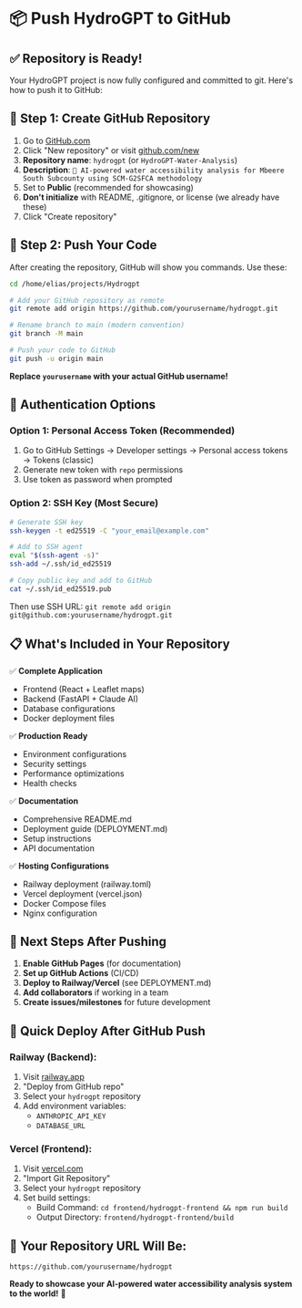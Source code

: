 # 📦 Push HydroGPT to GitHub

## ✅ Repository is Ready!

Your HydroGPT project is now fully configured and committed to git. Here's how to push it to GitHub:

## 🔑 Step 1: Create GitHub Repository

1. Go to [GitHub.com](https://github.com)
2. Click "New repository" or visit [github.com/new](https://github.com/new)
3. **Repository name**: `hydrogpt` (or `HydroGPT-Water-Analysis`)
4. **Description**: `🌊 AI-powered water accessibility analysis for Mbeere South Subcounty using SCM-G2SFCA methodology`
5. Set to **Public** (recommended for showcasing)
6. **Don't initialize** with README, .gitignore, or license (we already have these)
7. Click "Create repository"

## 🚀 Step 2: Push Your Code

After creating the repository, GitHub will show you commands. Use these:

```bash
cd /home/elias/projects/Hydrogpt

# Add your GitHub repository as remote
git remote add origin https://github.com/yourusername/hydrogpt.git

# Rename branch to main (modern convention)
git branch -M main

# Push your code to GitHub
git push -u origin main
```

**Replace `yourusername` with your actual GitHub username!**

## 🔐 Authentication Options

### Option 1: Personal Access Token (Recommended)
1. Go to GitHub Settings → Developer settings → Personal access tokens → Tokens (classic)
2. Generate new token with `repo` permissions
3. Use token as password when prompted

### Option 2: SSH Key (Most Secure)
```bash
# Generate SSH key
ssh-keygen -t ed25519 -C "your_email@example.com"

# Add to SSH agent
eval "$(ssh-agent -s)"
ssh-add ~/.ssh/id_ed25519

# Copy public key and add to GitHub
cat ~/.ssh/id_ed25519.pub
```

Then use SSH URL: `git remote add origin git@github.com:yourusername/hydrogpt.git`

## 📋 What's Included in Your Repository

✅ **Complete Application**
- Frontend (React + Leaflet maps)
- Backend (FastAPI + Claude AI)
- Database configurations
- Docker deployment files

✅ **Production Ready**
- Environment configurations
- Security settings
- Performance optimizations
- Health checks

✅ **Documentation**
- Comprehensive README.md
- Deployment guide (DEPLOYMENT.md)
- Setup instructions
- API documentation

✅ **Hosting Configurations**
- Railway deployment (railway.toml)
- Vercel deployment (vercel.json)
- Docker Compose files
- Nginx configuration

## 🌟 Next Steps After Pushing

1. **Enable GitHub Pages** (for documentation)
2. **Set up GitHub Actions** (CI/CD)
3. **Deploy to Railway/Vercel** (see DEPLOYMENT.md)
4. **Add collaborators** if working in a team
5. **Create issues/milestones** for future development

## 🚀 Quick Deploy After GitHub Push

### Railway (Backend):
1. Visit [railway.app](https://railway.app)
2. "Deploy from GitHub repo"
3. Select your `hydrogpt` repository
4. Add environment variables:
   - `ANTHROPIC_API_KEY`
   - `DATABASE_URL`

### Vercel (Frontend):
1. Visit [vercel.com](https://vercel.com)
2. "Import Git Repository"
3. Select your `hydrogpt` repository
4. Set build settings:
   - Build Command: `cd frontend/hydrogpt-frontend && npm run build`
   - Output Directory: `frontend/hydrogpt-frontend/build`

## 🎉 Your Repository URL Will Be:
`https://github.com/yourusername/hydrogpt`

**Ready to showcase your AI-powered water accessibility analysis system to the world!** 🌊